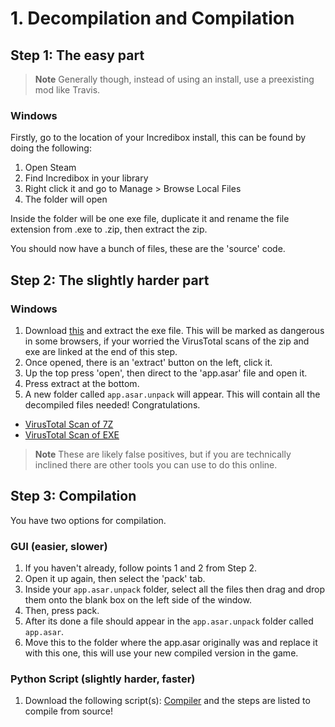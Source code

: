 # 1. Decompilation and Compilation

## Step 1: The easy part

> **Note**
> Generally though, instead of using an install, use a preexisting mod like Travis.

### Windows
Firstly, go to the location of your Incredibox install, this can be found by doing the following:
1. Open Steam
2. Find Incredibox in your library
3. Right click it and go to Manage > Browse Local Files
4. The folder will open

Inside the folder will be one exe file, duplicate it and rename the file extension from .exe to .zip, then extract the zip.

You should now have a bunch of files, these are the 'source' code.


## Step 2: The slightly harder part

### Windows
1. Download [this](https://github.com/aardio/WinAsar/raw/master/dist/WinAsar.7z) and extract the exe file. This will be marked as dangerous in some browsers, if your worried the VirusTotal scans of the zip and exe are linked at the end of this step.
2. Once opened, there is an 'extract' button on the left, click it.
3. Up the top press 'open', then direct to the 'app.asar' file and open it.
4. Press extract at the bottom.
5. A new folder called `app.asar.unpack` will appear. This will contain all the decompiled files needed! Congratulations.

- [VirusTotal Scan of 7Z](https://www.virustotal.com/gui/file/818200b7b5eff0c3afa29b467a00cf975faf0d7ec409b7946ae0fdce53ab457c)
- [VirusTotal Scan of EXE](https://www.virustotal.com/gui/file/15184a7ddf502c4e078eed4dfe41c8c74db31eb58f4fbf666c73b4249bc6235e)
> **Note**
> These are likely false positives, but if you are technically inclined there are other tools you can use to do this online.


## Step 3: Compilation
You have two options for compilation.
### GUI (easier, slower)
1. If you haven't already, follow points 1 and 2 from Step 2.
2. Open it up again, then select the 'pack' tab.
3. Inside your `app.asar.unpack` folder, select all the files then drag and drop them onto the blank box on the left side of the window.
4. Then, press pack.
5. After its done a file should appear in the `app.asar.unpack` folder called `app.asar`.
6. Move this to the folder where the app.asar originally was and replace it with this one, this will use your new compiled version in the game.

### Python Script (slightly harder, faster)
1. Download the following script(s): [Compiler](https://github.com/sealldeveloper/incredibox-modding-docs/tree/main/Tools/Compiler) and the steps are listed to compile from source!
